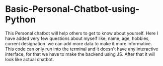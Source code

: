 # Basic-Personal-Chatbot-using-Python

This Personal chatbot will help others to get to know about yourself. Here 
I have added very few questions about myself like, name, age, hobbies, current designation. we can add more data to make it more informative. This code can only run into the terminal and it doesn't have any interactive interface, for that we have to make the backend using JS. After that it will look like actual chatbot. 
